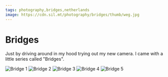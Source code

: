 ```yaml
---
tags: photography,bridges,netherlands
image: https://cdn.sil.mt/photography/bridges/thumb/weg.jpg
---
```


# Bridges

Just by driving around in my hood trying out my new camera. I came with a little series called "Bridges".

<div class="images">

![Bridge 1](https://cdn.sil.mt/photography/bridges/weg.jpg)
![Bridge 2](https://cdn.sil.mt/photography/bridges/weg2.jpg)
![Bridge 3](https://cdn.sil.mt/photography/bridges/weg3.jpg)
![Bridge 4](https://cdn.sil.mt/photography/bridges/weg4.jpg)
![Bridge 5](https://cdn.sil.mt/photography/bridges/weg5.jpg)

</div>
